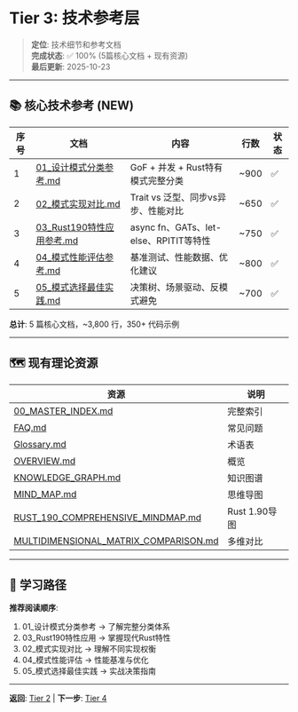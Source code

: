 # Tier 3: 技术参考层

> **定位**: 技术细节和参考文档  
> **完成状态**: ✅ 100% (5篇核心文档 + 现有资源)  
> **最后更新**: 2025-10-23

---

## 📚 核心技术参考 (NEW)

| 序号 | 文档 | 内容 | 行数 | 状态 |
|------|------|------|------|------|
| 1 | [01_设计模式分类参考.md](./01_设计模式分类参考.md) | GoF + 并发 + Rust特有模式完整分类 | ~900 | ✅ |
| 2 | [02_模式实现对比.md](./02_模式实现对比.md) | Trait vs 泛型、同步vs异步、性能对比 | ~650 | ✅ |
| 3 | [03_Rust190特性应用参考.md](./03_Rust190特性应用参考.md) | async fn、GATs、let-else、RPITIT等特性 | ~750 | ✅ |
| 4 | [04_模式性能评估参考.md](./04_模式性能评估参考.md) | 基准测试、性能数据、优化建议 | ~800 | ✅ |
| 5 | [05_模式选择最佳实践.md](./05_模式选择最佳实践.md) | 决策树、场景驱动、反模式避免 | ~700 | ✅ |

**总计**: 5 篇核心文档，~3,800 行，350+ 代码示例

---

## 🗺️ 现有理论资源

| 资源 | 说明 |
|------|------|
| [00_MASTER_INDEX.md](../00_MASTER_INDEX.md) | 完整索引 |
| [FAQ.md](../FAQ.md) | 常见问题 |
| [Glossary.md](../Glossary.md) | 术语表 |
| [OVERVIEW.md](../OVERVIEW.md) | 概览 |
| [KNOWLEDGE_GRAPH.md](../KNOWLEDGE_GRAPH.md) | 知识图谱 |
| [MIND_MAP.md](../MIND_MAP.md) | 思维导图 |
| [RUST_190_COMPREHENSIVE_MINDMAP.md](../RUST_190_COMPREHENSIVE_MINDMAP.md) | Rust 1.90导图 |
| [MULTIDIMENSIONAL_MATRIX_COMPARISON.md](../MULTIDIMENSIONAL_MATRIX_COMPARISON.md) | 多维对比 |

---

## 📖 学习路径

**推荐阅读顺序**:

1. 01_设计模式分类参考 → 了解完整分类体系
2. 03_Rust190特性应用 → 掌握现代Rust特性
3. 02_模式实现对比 → 理解不同实现权衡
4. 04_模式性能评估 → 性能基准与优化
5. 05_模式选择最佳实践 → 实战决策指南

---

**返回**: [Tier 2](../tier_02_guides/) | **下一步**: [Tier 4](../tier_04_advanced/)
